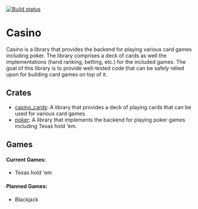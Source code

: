 [![Build status](https://github.com/winstonrc/casino/actions/workflows/rust.yml/badge.svg?branch=main)](https://github.com/winstonrc/casino/actions/workflows/rust.yml?query=workflow%3ARust)

# Casino

Casino is a library that provides the backend for playing various card games including poker. The library comprises a deck of cards as well the implementations (hand ranking, betting, etc.) for the included games. The goal of this library is to provide well-tested code that can be safely relied upon for building card games on top of it.

## Crates

- [casino_cards](https://github.com/winstonrc/casino/tree/main/crates/casino_cards): A library that provides a deck of playing cards that can be used for various card games.
- [poker](https://github.com/winstonrc/casino/tree/main/crates/poker): A library that implements the backend for playing poker games including Texas hold 'em.

## Games

#### Current Games:

- Texas hold 'em

#### Planned Games:

- Blackjack
